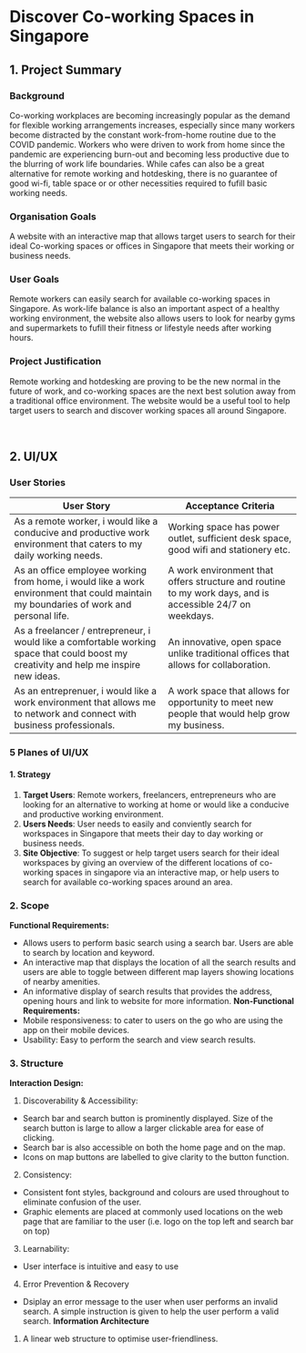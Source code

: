 # **Discover Co-working Spaces in Singapore**
## 1. Project Summary

### **Background**
Co-working workplaces are becoming increasingly popular as the demand for flexible working arrangements increases, especially since many workers become distracted by the constant work-from-home routine due to the COVID pandemic. Workers who were driven to work from home since the pandemic are experiencing burn-out and becoming less productive due to the blurring of work life boundaries. While cafes can also be a great alternative for remote working and hotdesking, there is no guarantee of good wi-fi, table space or or other necessities required to fufill basic working needs.

### **Organisation Goals**
A website with an interactive map that allows target users to search for their ideal Co-working spaces or offices in Singapore that meets their working or business needs.

### **User Goals**
Remote workers can easily search for available co-working spaces in Singapore. As work-life balance is also an important aspect of a healthy working environment, the website also allows users to look for nearby gyms and supermarkets to fufill their fitness or lifestyle needs after working hours. 

### **Project Justification**
Remote working and hotdesking are proving to be the new normal in the future of work, and co-working spaces are the next best solution away from a traditional office environment. The website would be a useful tool to help target users to search and discover working spaces all around Singapore.

<br />

## 2. UI/UX

### **User Stories**
| User Story                                                                                                                             	| Acceptance Criteria                                                                                       	|
|----------------------------------------------------------------------------------------------------------------------------------------	|-----------------------------------------------------------------------------------------------------------	|
| As a remote worker, i would like a conducive and productive work environment that caters to my daily working needs.                    	| Working space has power outlet, sufficient desk space, good wifi and stationery etc.                      	|
| As an office employee working from home, i would like a work environment that could maintain my boundaries of work and personal life.  	| A work environment that offers structure and routine to my work days, and is accessible 24/7 on weekdays. 	|
| As a freelancer / entrepreneur, i would like a comfortable working space that could boost my creativity and help me inspire new ideas. 	| An innovative, open space unlike traditional offices that allows for collaboration.                       	|
| As an entreprenuer, i would like a work environment that allows me to network and connect with business professionals.                 	| A work space that allows for opportunity to meet new people that would help grow my business.             	|

### **5 Planes of UI/UX**
#### 1. Strategy
1. **Target Users**: Remote workers, freelancers, entrepreneurs who are looking for an alternative to working at home or would like a conducive and productive working environment.
2. **Users Needs**: User needs to easily and conviently search for workspaces in Singapore that meets their day to day working or business needs.
3. **Site Objective**: To suggest or help target users search for their ideal workspaces by giving an overview of the different locations of co-working spaces in singapore via an interactive map, or help users to search for available co-working spaces around an area.

### 2. Scope
**Functional Requirements:**
- Allows users to perform basic search using a search bar. Users are able to search by location and keyword.
- An interactive map that displays the location of all the search results and users are able to toggle between different map layers showing locations of nearby amenities.
- An informative display of search results that provides the address, opening hours and link to website for more information.
**Non-Functional Requirements:**
- Mobile responsiveness: to cater to users on the go who are using the app on their mobile devices.
- Usability: Easy to perform the search and view search results.

### 3. Structure
**Interaction Design:**
1. Discoverability & Accessibility:
- Search bar and search button is prominently displayed. Size of the search button is large to allow a larger clickable area for ease of clicking.
- Search bar is also accessible on both the home page and on the map.
- Icons on map buttons are labelled to give clarity to the button function.
2. Consistency:
- Consistent font styles, background and colours are used throughout to eliminate confusion of the user.
- Graphic elements are placed at commonly used locations on the web page that are familiar to the user (i.e. logo on the top left and search bar on top)
3. Learnability:
- User interface is intuitive and easy to use
4. Error Prevention & Recovery
- Dsiplay an error message to the user when user performs an invalid search. A simple instruction is given to help the user perform a valid search.
**Information Architecture**
1. A linear web structure to optimise user-friendliness.

